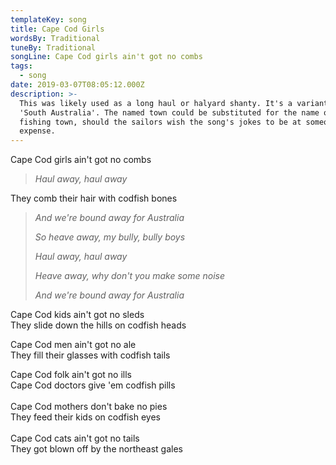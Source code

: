 ```yaml
---
templateKey: song
title: Cape Cod Girls
wordsBy: Traditional
tuneBy: Traditional
songLine: Cape Cod girls ain't got no combs
tags:
  - song
date: 2019-03-07T08:05:12.000Z
description: >-
  This was likely used as a long haul or halyard shanty. It's a variant on
  'South Australia'. The named town could be substituted for the name of another
  fishing town, should the sailors wish the song's jokes to be at someone else's
  expense.
---
```

Cape Cod girls ain't got no combs

> _Haul away, haul away_

They comb their hair with codfish bones

> _And we're bound away for Australia_
>
> _So heave away, my bully, bully boys_
>
> _Haul away, haul away_
>
> _Heave away, why don't you make some noise_
>
> _And we're bound away for Australia_

Cape Cod kids ain't got no sleds\
They slide down the hills on codfish heads

Cape Cod men ain't got no ale\
They fill their glasses with codfish tails

Cape Cod folk ain't got no ills\
Cape Cod doctors give 'em codfish pills\
\
Cape Cod mothers don't bake no pies\
They feed their kids on codfish eyes\
\
Cape Cod cats ain't got no tails\
They got blown off by the northeast gales
